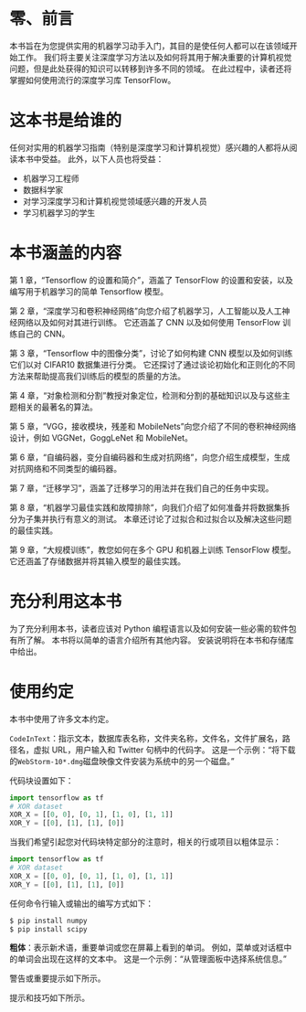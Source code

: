 # 零、前言

本书旨在为您提供实用的机器学习动手入门，其目的是使任何人都可以在该领域开始工作。 我们将主要关注深度学习方法以及如何将其用于解决重要的计算机视觉问题，但是此处获得的知识可以转移到许多不同的领域。 在此过程中，读者还将掌握如何使用流行的深度学习库 TensorFlow。

# 这本书是给谁的

任何对实用的机器学习指南（特别是深度学习和计算机视觉）感兴趣的人都将从阅读本书中受益。 此外，以下人员也将受益：

*   机器学习工程师
*   数据科学家
*   对学习深度学习和计算机视觉领域感兴趣的开发人员
*   学习机器学习的学生

# 本书涵盖的内容

第 1 章，“Tensorflow 的设置和简介”，涵盖了 TensorFlow 的设置和安装，以及编写用于机器学习的简单 Tensorflow 模型。

第 2 章，“深度学习和卷积神经网络”向您介绍了机器学习，人工智能以及人工神经网络以及如何对其进行训练。 它还涵盖了 CNN 以及如何使用 TensorFlow 训练自己的 CNN。

第 3 章，“Tensorflow 中的图像分类”，讨论了如何构建 CNN 模型以及如何训练它们以对 CIFAR10 数据集进行分类。 它还探讨了通过谈论初始化和正则化的不同方法来帮助提高我们训练后的模型的质量的方法。

第 4 章，“对象检测和分割”教授对象定位，检测和分割的基础知识以及与这些主题相关的最著名的算法。

第 5 章，“VGG，接收模块，残差和 MobileNets”向您介绍了不同的卷积神经网络设计，例如 VGGNet，GoggLeNet 和 MobileNet。

第 6 章，“自编码器，变分自编码器和生成对抗网络”，向您介绍生成模型，生成对抗网络和不同类型的编码器。

第 7 章，“迁移学习”，涵盖了迁移学习的用法并在我们自己的任务中实现。

第 8 章，“机器学习最佳实践和故障排除”，向我们介绍了如何准备并将数据集拆分为子集并执行有意义的测试。 本章还讨论了过拟合和过拟合以及解决这些问题的最佳实践。

第 9 章，“大规模训练”，教您如何在多个 GPU 和机器上训练 TensorFlow 模型。 它还涵盖了存储数据并将其输入模型的最佳实践。

# 充分利用这本书

为了充分利用本书，读者应该对 Python 编程语言以及如何安装一些必需的软件包有所了解。 本书将以简单的语言介绍所有其他内容。 安装说明将在本书和存储库中给出。

# 使用约定

本书中使用了许多文本约定。

`CodeInText`：指示文本，数据库表名称，文件夹名称，文件名，文件扩展名，路径名，虚拟 URL，用户输入和 Twitter 句柄中的代码字。 这是一个示例：“将下载的`WebStorm-10*.dmg`磁盘映像文件安装为系统中的另一个磁盘。”

代码块设置如下：

```py
import tensorflow as tf 
# XOR dataset 
XOR_X = [[0, 0], [0, 1], [1, 0], [1, 1]] 
XOR_Y = [[0], [1], [1], [0]] 

```

当我们希望引起您对代码块特定部分的注意时，相关的行或项目以粗体显示：

```py
import tensorflow as tf 
# XOR dataset 
XOR_X = [[0, 0], [0, 1], [1, 0], [1, 1]] 
XOR_Y = [[0], [1], [1], [0]] 

```

任何命令行输入或输出的编写方式如下：

```py
$ pip install numpy
$ pip install scipy
```

**粗体**：表示新术语，重要单词或您在屏幕上看到的单词。 例如，菜单或对话框中的单词会出现在这样的文本中。 这是一个示例：“从管理面板中选择系统信息。”

警告或重要提示如下所示。

提示和技巧如下所示。